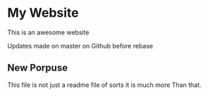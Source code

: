 # My Website

This is an awesome website

Updates made on master on Github before rebase

## New Porpuse

This file is not just a readme file of sorts it is much more
Than that.
